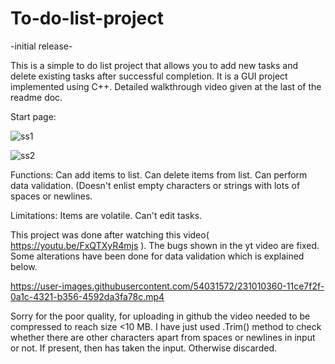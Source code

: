 # To-do-list-project

-initial release-

This is a simple to do list project that allows you to add new tasks and delete existing tasks after successful completion. It is a GUI project implemented using C++.
Detailed walkthrough video given at the last of the readme doc.

Start page:


![ss1](https://user-images.githubusercontent.com/54031572/231008015-3287924e-eb51-4627-b63b-25098781a9d7.jpg)

![ss2](https://user-images.githubusercontent.com/54031572/231008064-e7499a71-6500-490f-a642-bad1b5df3dc9.jpg)

Functions:
Can add items to list.
Can delete items from list.
Can perform data validation. (Doesn't enlist empty characters or strings with lots of spaces or newlines.

Limitations:
Items are volatile.
Can't edit tasks.

This project was done after watching this video( https://youtu.be/FxQTXyR4mjs ). The bugs shown in the yt video are fixed. Some alterations have been done for data validation which is explained below.

https://user-images.githubusercontent.com/54031572/231010360-11ce7f2f-0a1c-4321-b356-4592da3fa78c.mp4

Sorry for the poor quality, for uploading in github the video needed to be compressed to reach size <10 MB. I have just used .Trim() method to check whether there are other characters apart from spaces or newlines in input or not. If present, then has taken the input. Otherwise discarded.



